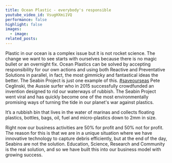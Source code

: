```yaml
---
title: Ocean Plastic - everybody's responsible
youtube_video_id: VsugHXmi1VQ
performance: false
highlight: false
images:
  - image:
related_posts:
---
```


Plastic in our ocean is a complex issue but it is not rocket science. The change we want to see starts with ourselves because there is no magic bullet or an overnight fix. Ocean Plastics can be solved by accepting responsibility for our own actions and using both Reactive and Preventative Solutions in parallel, in fact, the most gimmicky and fantastical ideas the better. The Seabin Project is just one example of this. [\#saveourseas](https://www.youtube.com/results?search_query=%23saveourseas) Pete Ceglinski, the Aussie surfer who in 2015 successfully crowdfunded an invention designed to rid our waterways of rubbish. The Seabin Project went viral and has quickly become one of the most environmentally promising ways of turning the tide in our planet's war against plastics.

It’s a rubbish bin that lives in the water of marinas and collects floating plastics, bottles, bags, oil, fuel and micro-plastics down to 2mm in size.

Right now our business activities are 50% for profit and 50% not for profit. The reason for this is that we are in a unique situation where we have innovative technology to capture debris efficiently, but at the end of the day, Seabins are not the solution. Education, Science, Research and Community is the real solution, and so we have built this into our business model with growing success.&nbsp;